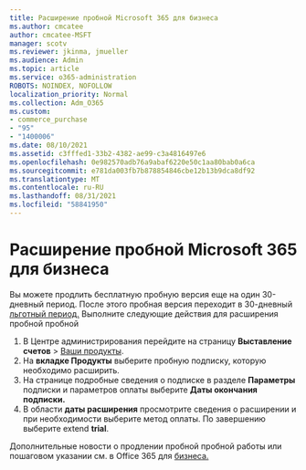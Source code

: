 ```yaml
---
title: Расширение пробной Microsoft 365 для бизнеса
ms.author: cmcatee
author: cmcatee-MSFT
manager: scotv
ms.reviewer: jkinma, jmueller
ms.audience: Admin
ms.topic: article
ms.service: o365-administration
ROBOTS: NOINDEX, NOFOLLOW
localization_priority: Normal
ms.collection: Adm_O365
ms.custom:
- commerce_purchase
- "95"
- "1400006"
ms.date: 08/10/2021
ms.assetid: c3fffed1-33b2-4382-ae99-c3a4816497e6
ms.openlocfilehash: 0e982570adb76a9abaf6220e50c1aa80bab0a6ca
ms.sourcegitcommit: e781da003fb7b878854846cbe12b13b9dca8df92
ms.translationtype: MT
ms.contentlocale: ru-RU
ms.lasthandoff: 08/31/2021
ms.locfileid: "58841950"
---
```

# <a name="extend-your-trial-for-microsoft-365-for-business"></a>Расширение пробной Microsoft 365 для бизнеса

Вы можете продлить бесплатную пробную версия еще на один 30-дневный период. После этого пробная версия переходит в 30-дневный [льготный период.](https://docs.microsoft.com/alchemyinsights/grace-period-for-microsoft-365-free-trial) Выполните следующие действия для расширения пробной пробной
  
1. В Центре администрирования перейдите на страницу **Выставление счетов** \> [Ваши продукты](https://go.microsoft.com/fwlink/p/?linkid=842054).
2. На **вкладке Продукты** выберите пробную подписку, которую необходимо расширить.
3. На странице подробные сведения о подписке в разделе **Параметры** подписки и параметров оплаты выберите **Даты окончания подписки.**
4. В области **даты расширения** просмотрите сведения о расширении и при необходимости выберите метод оплаты. По завершению выберите extend **trial**.

Дополнительные новости о продлении пробной пробной работы или пошаговом указании см. в Office 365 для [бизнеса.](https://docs.microsoft.com/microsoft-365/commerce/extend-your-trial)